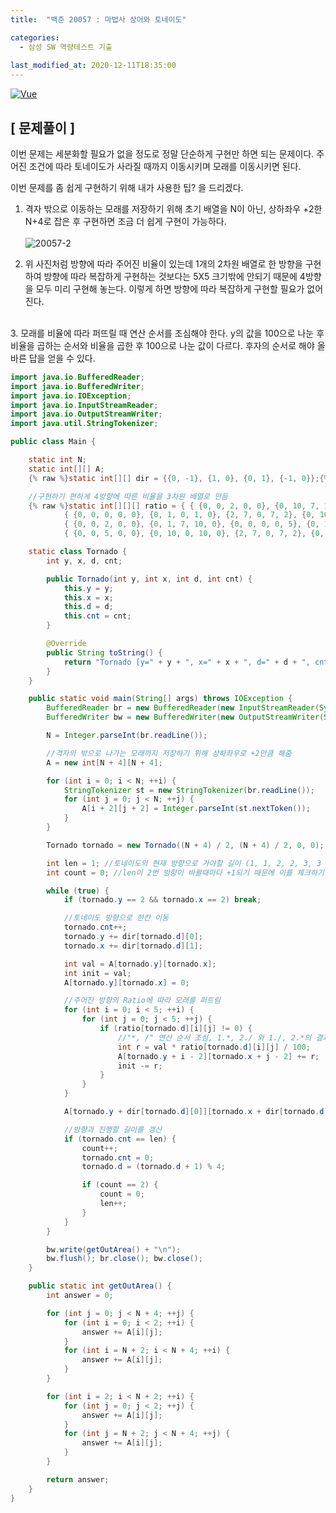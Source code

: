```yaml
---
title:  "백준 20057 : 마법사 상어와 토네이도"

categories:
  - 삼성 SW 역량테스트 기출
  
last_modified_at: 2020-12-11T18:35:00
---
```


[![Vue](https://user-images.githubusercontent.com/53072057/101898600-c1d33900-3bef-11eb-85b2-66035748897d.JPG)](https://www.acmicpc.net/problem/20057)  

<h2>[ 문제풀이 ]</h2>  
이번 문제는 세분화할 필요가 없을 정도로 정말 단순하게 구현만 하면 되는 문제이다.  
주어진 조건에 따라 토네이도가 사라질 때까지 이동시키며 모래를 이동시키면 된다.

이번 문제를 좀 쉽게 구현하기 위해 내가 사용한 팁? 을 드리겠다.  

1. 격자 밖으로 이동하는 모래를 저장하기 위해 초기 배열을 N이 아닌, 상하좌우 +2한 N+4로 잡은 후 구현하면 조금 더 쉽게 구현이 가능하다.
<br><br>
![20057-2](https://user-images.githubusercontent.com/53072057/101899155-ad437080-3bf0-11eb-89a5-07a322be1b5f.JPG)

2. 위 사진처럼 방향에 따라 주어진 비율이 있는데 1개의 2차원 배열로 한 방향을 구현하여 방향에 따라 복잡하게 구현하는 것보다는 5X5 크기밖에 안되기 때문에 4방향을 모두 미리 구현해 놓는다. 이렇게 하면 방향에 따라 복잡하게 구현할 필요가 없어진다.
<br>
3. 모래를 비율에 따라 퍼뜨릴 때 연산 순서를 조심해야 한다. y의 값을 100으로 나눈 후 비율을 곱하는 순서와 비율을 곱한 후 100으로 나눈 값이 다르다. 후자의 순서로 해야 올바른 답을 얻을 수 있다.
<br>


```java
import java.io.BufferedReader;
import java.io.BufferedWriter;
import java.io.IOException;
import java.io.InputStreamReader;
import java.io.OutputStreamWriter;
import java.util.StringTokenizer;

public class Main {

	static int N;
	static int[][] A;
	{% raw %}static int[][] dir = {{0, -1}, {1, 0}, {0, 1}, {-1, 0}};{% endraw %}

	//구현하기 편하게 4방향에 따른 비율을 3차원 배열로 만듬
	{% raw %}static int[][][] ratio = { { {0, 0, 2, 0, 0}, {0, 10, 7, 1, 0}, {5, 0, 0, 0, 0}, {0, 10, 7, 1, 0}, {0, 0, 2, 0, 0} },
			{ {0, 0, 0, 0, 0}, {0, 1, 0, 1, 0}, {2, 7, 0, 7, 2}, {0, 10, 0, 10, 0}, {0, 0, 5, 0, 0} },
			{ {0, 0, 2, 0, 0}, {0, 1, 7, 10, 0}, {0, 0, 0, 0, 5}, {0, 1, 7, 10, 0}, {0, 0, 2, 0, 0} },
			{ {0, 0, 5, 0, 0}, {0, 10, 0, 10, 0}, {2, 7, 0, 7, 2}, {0, 1, 0, 1, 0}, {0, 0, 0, 0, 0} } };{% endraw %}

	static class Tornado {
		int y, x, d, cnt;

		public Tornado(int y, int x, int d, int cnt) {
			this.y = y;
			this.x = x;
			this.d = d;
			this.cnt = cnt;
		}

		@Override
		public String toString() {
			return "Tornado [y=" + y + ", x=" + x + ", d=" + d + ", cnt=" + cnt + "]";
		}
	}

	public static void main(String[] args) throws IOException {
		BufferedReader br = new BufferedReader(new InputStreamReader(System.in));
		BufferedWriter bw = new BufferedWriter(new OutputStreamWriter(System.out));

		N = Integer.parseInt(br.readLine());

		//격자의 밖으로 나가는 모래까지 저장하기 위해 상하좌우로 +2만큼 해줌
		A = new int[N + 4][N + 4];

		for (int i = 0; i < N; ++i) {
			StringTokenizer st = new StringTokenizer(br.readLine());
			for (int j = 0; j < N; ++j) {
				A[i + 2][j + 2] = Integer.parseInt(st.nextToken());
			}
		}

		Tornado tornado = new Tornado((N + 4) / 2, (N + 4) / 2, 0, 0);

		int len = 1; //토네이도의 현재 방향으로 가야할 길이 (1, 1, 2, 2, 3, 3 ... N-1, N-1)
		int count = 0; //len이 2번 방향이 바뀔때마다 +1되기 때문에 이를 체크하기 위한 변수 

		while (true) {
			if (tornado.y == 2 && tornado.x == 2) break;

			//토네이도 방향으로 한칸 이동
			tornado.cnt++;
			tornado.y += dir[tornado.d][0];
			tornado.x += dir[tornado.d][1];

			int val = A[tornado.y][tornado.x];
			int init = val;
			A[tornado.y][tornado.x] = 0;

			//주어진 방향의 Ratio에 따라 모래를 퍼트림
			for (int i = 0; i < 5; ++i) {
				for (int j = 0; j < 5; ++j) {
					if (ratio[tornado.d][i][j] != 0) {
						//"*, /" 연산 순서 조심, 1.*, 2./ 와 1./, 2.*의 결과값이 다름
						int r = val * ratio[tornado.d][i][j] / 100;
						A[tornado.y + i - 2][tornado.x + j - 2] += r;
						init -= r;
					}
				}
			}

			A[tornado.y + dir[tornado.d][0]][tornado.x + dir[tornado.d][1]] += init;

			//방향과 진행할 길이를 갱신
			if (tornado.cnt == len) {
				count++;
				tornado.cnt = 0;
				tornado.d = (tornado.d + 1) % 4;

				if (count == 2) {
					count = 0;
					len++;
				}
			}
		}

		bw.write(getOutArea() + "\n");
		bw.flush(); br.close(); bw.close();
	}

	public static int getOutArea() {
		int answer = 0;

		for (int j = 0; j < N + 4; ++j) {
			for (int i = 0; i < 2; ++i) {
				answer += A[i][j];
			}
			for (int i = N + 2; i < N + 4; ++i) {
				answer += A[i][j];
			}
		}

		for (int i = 2; i < N + 2; ++i) {
			for (int j = 0; j < 2; ++j) {
				answer += A[i][j];
			}
			for (int j = N + 2; j < N + 4; ++j) {
				answer += A[i][j];
			}
		}

		return answer;
	}
}
```
